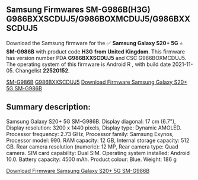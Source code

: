 <h2>Samsung Firmwares SM-G986B(H3G) G986BXXSCDUJ5/G986BOXMCDUJ5/G986BXXSCDUJ5</h2>
Download the Samsung firmware for the ✅ <strong>Samsung Galaxy S20+ 5G </strong> ⭐ <strong>SM-G986B</strong> with product code <strong>H3G</strong> <strong> from United Kingdom</strong>. This firmware has version number PDA <strong>G986BXXSCDUJ5</strong> and CSC G986BOXMCDUJ5. The operating system of this firmware is Android R , with build date 2021-11-05. Changelist <strong>22520152</strong>.


[SM-G986B](https://samfirm.shop/samsung/model/SM-G986B)
[G986BXXSCDUJ5](https://samfirm.shop/samsung/pda/G986BXXSCDUJ5)
[Download Firmware Samsung Galaxy S20+ 5G SM-G986B](https://samfirm.shop/samsung/firmware/472048)
<h2>Summary description:</h2>
<p>Samsung Galaxy S20+ 5G SM-G986B. Display diagonal: 17 cm (6.7"), Display resolution: 3200 x 1440 pixels, Display type: Dynamic AMOLED. Processor frequency: 2.73 GHz, Processor family: Samsung Exynos, Processor model: 990. RAM capacity: 12 GB, Internal storage capacity: 512 GB. Rear camera resolution (numeric): 12 MP, Rear camera type: Quad camera. SIM card capability: Dual SIM. Operating system installed: Android 10.0. Battery capacity: 4500 mAh. Product colour: Blue. Weight: 186 g</p>


[Download Firmware Samsung Galaxy S20+ 5G SM-G986B](https://samfirm.shop/samsung/firmware/472048)
